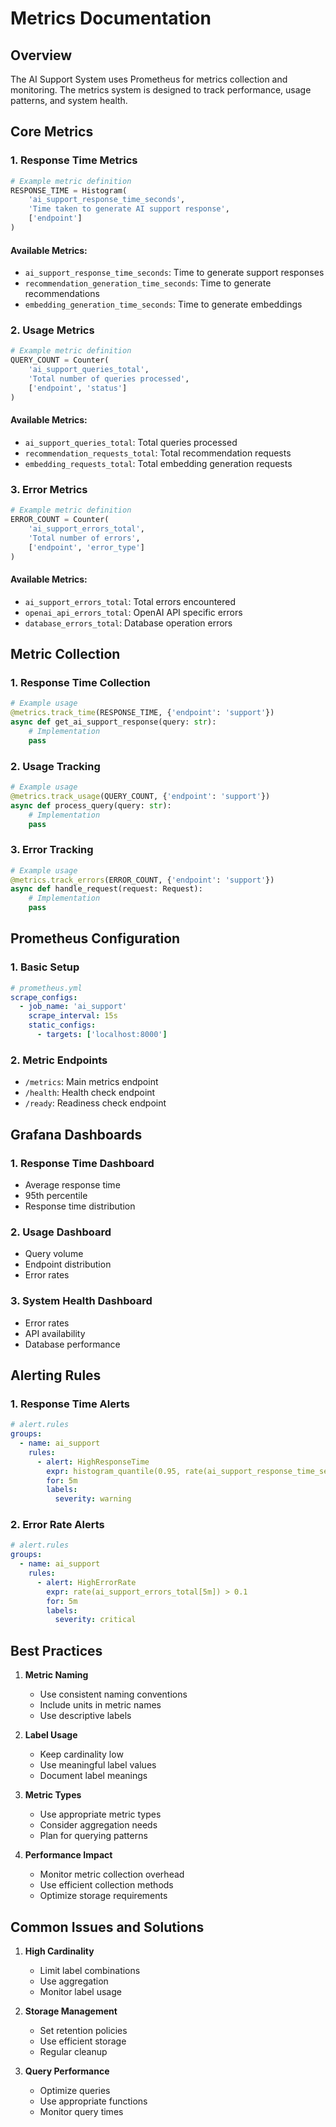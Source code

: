 # Metrics Documentation

## Overview
The AI Support System uses Prometheus for metrics collection and monitoring. The metrics system is designed to track performance, usage patterns, and system health.

## Core Metrics

### 1. Response Time Metrics
```python
# Example metric definition
RESPONSE_TIME = Histogram(
    'ai_support_response_time_seconds',
    'Time taken to generate AI support response',
    ['endpoint']
)
```

#### Available Metrics:
- `ai_support_response_time_seconds`: Time to generate support responses
- `recommendation_generation_time_seconds`: Time to generate recommendations
- `embedding_generation_time_seconds`: Time to generate embeddings

### 2. Usage Metrics
```python
# Example metric definition
QUERY_COUNT = Counter(
    'ai_support_queries_total',
    'Total number of queries processed',
    ['endpoint', 'status']
)
```

#### Available Metrics:
- `ai_support_queries_total`: Total queries processed
- `recommendation_requests_total`: Total recommendation requests
- `embedding_requests_total`: Total embedding generation requests

### 3. Error Metrics
```python
# Example metric definition
ERROR_COUNT = Counter(
    'ai_support_errors_total',
    'Total number of errors',
    ['endpoint', 'error_type']
)
```

#### Available Metrics:
- `ai_support_errors_total`: Total errors encountered
- `openai_api_errors_total`: OpenAI API specific errors
- `database_errors_total`: Database operation errors

## Metric Collection

### 1. Response Time Collection
```python
# Example usage
@metrics.track_time(RESPONSE_TIME, {'endpoint': 'support'})
async def get_ai_support_response(query: str):
    # Implementation
    pass
```

### 2. Usage Tracking
```python
# Example usage
@metrics.track_usage(QUERY_COUNT, {'endpoint': 'support'})
async def process_query(query: str):
    # Implementation
    pass
```

### 3. Error Tracking
```python
# Example usage
@metrics.track_errors(ERROR_COUNT, {'endpoint': 'support'})
async def handle_request(request: Request):
    # Implementation
    pass
```

## Prometheus Configuration

### 1. Basic Setup
```yaml
# prometheus.yml
scrape_configs:
  - job_name: 'ai_support'
    scrape_interval: 15s
    static_configs:
      - targets: ['localhost:8000']
```

### 2. Metric Endpoints
- `/metrics`: Main metrics endpoint
- `/health`: Health check endpoint
- `/ready`: Readiness check endpoint

## Grafana Dashboards

### 1. Response Time Dashboard
- Average response time
- 95th percentile
- Response time distribution

### 2. Usage Dashboard
- Query volume
- Endpoint distribution
- Error rates

### 3. System Health Dashboard
- Error rates
- API availability
- Database performance

## Alerting Rules

### 1. Response Time Alerts
```yaml
# alert.rules
groups:
  - name: ai_support
    rules:
      - alert: HighResponseTime
        expr: histogram_quantile(0.95, rate(ai_support_response_time_seconds_bucket[5m])) > 2
        for: 5m
        labels:
          severity: warning
```

### 2. Error Rate Alerts
```yaml
# alert.rules
groups:
  - name: ai_support
    rules:
      - alert: HighErrorRate
        expr: rate(ai_support_errors_total[5m]) > 0.1
        for: 5m
        labels:
          severity: critical
```

## Best Practices

1. **Metric Naming**
   - Use consistent naming conventions
   - Include units in metric names
   - Use descriptive labels

2. **Label Usage**
   - Keep cardinality low
   - Use meaningful label values
   - Document label meanings

3. **Metric Types**
   - Use appropriate metric types
   - Consider aggregation needs
   - Plan for querying patterns

4. **Performance Impact**
   - Monitor metric collection overhead
   - Use efficient collection methods
   - Optimize storage requirements

## Common Issues and Solutions

1. **High Cardinality**
   - Limit label combinations
   - Use aggregation
   - Monitor label usage

2. **Storage Management**
   - Set retention policies
   - Use efficient storage
   - Regular cleanup

3. **Query Performance**
   - Optimize queries
   - Use appropriate functions
   - Monitor query times 